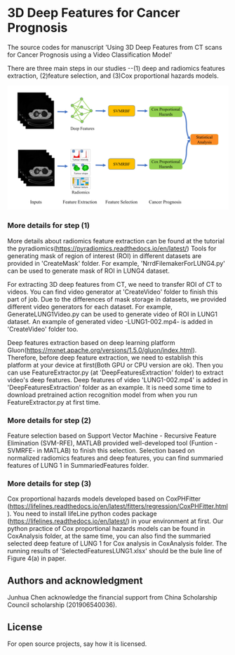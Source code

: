 # 3D Deep Features for Cancer Prognosis

The source codes for manuscript 'Using 3D Deep Features from CT scans for Cancer Prognosis using a Video Classification Model'

There are three main steps in our studies --(1) deep and radiomics features extraction, (2)feature selection, and (3)Cox proportional hazards models.

![image text](https://github.com/MaastrichtU-CDS/3d-deep-features-for-cancer-prognosis/blob/main/Image/Figure%201.jpg)

### More details for step (1)

More details about radiomics feature extraction can be found at the tutorial the pyradiomics(https://pyradiomics.readthedocs.io/en/latest/) Tools for generating mask of region of interest (ROI) in different datasets are provided in 'CreateMask' folder. For example, 'NrrdFilemakerForLUNG4.py' can be used to generate mask of ROI in LUNG4 dataset.

For extracting 3D deep features from CT, we need to transfer ROI of CT to videos. You can find video generator at 'CreateVideo' folder to finish this part of job. Due to the differences of mask storage in datasets, we provided different video generators for each dataset. For example, GenerateLUNG1Video.py can be used to generate  video of ROI in LUNG1 dataset. An example of generated video -LUNG1-002.mp4- is added in 'CreateVideo' folder too.

Deep features extraction based on deep learning platform Gluon(https://mxnet.apache.org/versions/1.5.0/gluon/index.html). Therefore, before deep feature extraction, we  need to establish this platform at your device at first(Both GPU or CPU version are ok). Then you can use FeatureExtractor.py (at 'DeepFeaturesExtraction' folder) to  extract video's deep features. Deep features of video 'LUNG1-002.mp4' is added in 'DeepFeaturesExtraction' folder as an example. It is need some time to download  pretrained action recognition model from when you run FeatureExtractor.py at first time.

### More details for step (2)

Feature selection based on Support Vector Machine - Recursive Feature Elimination (SVM-RFE), MATLAB provided well-developed tool (Funtion -SVMRFE- in MATLAB) to finish this selection. Selection based on normalized radiomics features and deep features, you can find summaried features of LUNG 1 in SummariedFeatures folder.

### More details for step (3)
Cox proportional hazards models developed based on CoxPHFitter (https://lifelines.readthedocs.io/en/latest/fitters/regression/CoxPHFitter.html). You need to install lifeLine python codes package (https://lifelines.readthedocs.io/en/latest/) in your environment at first. Our python practice of Cox proportional hazards models can be found in CoxAnalysis folder, at the same time, you can also find the summaried selected deep feature of LUNG 1 for Cox analysis in CoxAnalysis folder. The running results of 'SelectedFeaturesLUNG1.xlsx' should be the bule line of Figure 4(a) in paper.

## Authors and acknowledgment
Junhua Chen acknowledge the financial support from China Scholarship Council scholarship (201906540036).

## License
For open source projects, say how it is licensed.
